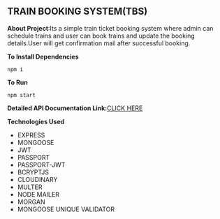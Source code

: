 ## TRAIN BOOKING SYSTEM(TBS)

**About Project**:Its a simple train ticket booking system where admin can schedule trains and user can book trains and update the booking details.User will get confirmation mail after successful booking.




**To Install Dependencies**

    npm i
**To Run**

    npm start


   **Detailed API Documentation Link:**[CLICK HERE](https://documenter.getpostman.com/view/11110002/T17DfoQL?version=latest)    

**Technologies Used**

 - EXPRESS
 - MONGOOSE
 - JWT
 - PASSPORT
 - PASSPORT-JWT
 - BCRYPTJS
 - CLOUDINARY
 - MULTER
 - NODE MAILER
 - MORGAN
 - MONGOOSE UNIQUE VALIDATOR

